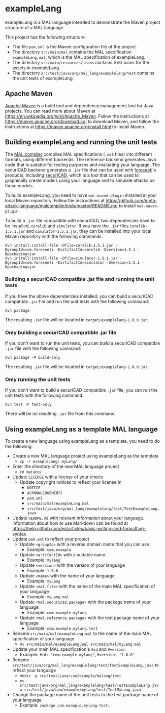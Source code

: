# exampleLang

exampleLang is a MAL language intended to demonstrate the Maven project structure of a MAL language.

This project has the following structure:

* The file `pom.xml` is the Maven configuration file of the project.
* The directory `src/main/mal` contains the MAL specification `exampleLang.mal`, which is the MAL specification of exampleLang.
* The directory `src/main/resources/icons` contains SVG icons for the assets in exampleLang.
* The directory `src/test/java/org/mal_lang/examplelang/test` contains the unit tests of exampleLang.

## Apache Maven

[Apache Maven](https://maven.apache.org/) is a build tool and dependency management tool for Java projects. You can read more about Maven at <https://en.wikipedia.org/wiki/Apache_Maven>. Follow the instructions at <https://maven.apache.org/download.cgi> to download Maven, and follow the instructions at <https://maven.apache.org/install.html> to install Maven.

## Building exampleLang and running the unit tests

The [MAL compiler](https://github.com/meta-attack-language/malcompiler) compiles MAL specifications (`.mal` files) into different formats, using different backends. The reference backend generates Java code that is suitable for testing purposes and evaluating your language. The securiCAD backend generates a `.jar` file that can be used with [foreseeti](https://www.foreseeti.com/)'s products, including [securiCAD](https://www.foreseeti.com/securicad/), which is a tool that can be used to graphically create models using your language and to simulate attacks on those models.

To build exampleLang, you need to have `mal-maven-plugin` installed in your local Maven repository. Follow the instructions at <https://github.com/meta-attack-language/malcompiler/blob/master/README.md> to install `mal-maven-plugin`.

To build a `.jar` file compatible with securiCAD, two dependencies have to be installed, `corelib` and `simulator`. If you have the `.jar` files `corelib-1.5.1.jar` and `simulator-1.5.1.jar`, they can be installed into your local Maven repository with the following commands:

```
mvn install:install-file -Dfile=corelib-1.5.1.jar -DgroupId=com.foreseeti -DartifactId=corelib -Dversion=1.5.1 -Dpackaging=jar 
mvn install:install-file -Dfile=simulator-1.5.1.jar -DgroupId=com.foreseeti -DartifactId=simulator -Dversion=1.5.1 -Dpackaging=jar
```

### Building a securiCAD compatible .jar file and running the unit tests

If you have the above dependencies installed, you can build a securiCAD compatible `.jar` file and run the unit tests with the following command:

```
mvn package
```

The resulting `.jar` file will be located in `target/examplelang-1.0.0.jar`.

### Only building a securiCAD compatible .jar file

If you don't want to run the unit tests, you can build a securiCAD compatible `.jar` file with the following command:

```
mvn package -P build-only
```

The resulting `.jar` file will be located in `target/examplelang-1.0.0.jar`.

### Only running the unit tests

If you don't want to build a securiCAD compatible `.jar` file, you can run the unit tests with the following command:

```
mvn test -P test-only
```

There will be no resulting `.jar` file from this command.

## Using exampleLang as a template MAL language

To create a new language using exampleLang as a template, you need to do the following:

* Create a new MAL language project using exampleLang as the template
  * `cp -r exampleLang/ myLang/`
* Enter the directory of the new MAL language project
  * `cd myLang/`
* Update `LICENSE` with a license of your choice
  * Update copyright notices to reflect your license in
    * `NOTICE`
    * `ACKNOWLEDGEMENTS`
    * `pom.xml`
    * `src/main/mal/exampleLang.mal`
    * `src/test/java/org/mal_lang/examplelang/test/TestExampleLang.java`
* Update `README.md` with relevant information about your language. Information about how to use Markdown can be found at <https://help.github.com/en/articles/basic-writing-and-formatting-syntax>.
* Update `pom.xml` to reflect your project
  * Update `<groupId>` with a reverse domain name that you can use
    * Example: `com.example`
  * Update `<artifactId>` with a suitable name
    * Example: `mylang`
  * Update `<version>` with the version of your language
    * Example: `1.0.0`
  * Update `<name>` with the name of your language
    * Example: `myLang`
  * Update `<mal.file>` with the name of the main MAL specification of your language
    * Example: `myLang.mal`
  * Update `<mal.securicad.package>` with the package name of your language
    * Example: `com.example.mylang`
  * Update `<mal.reference.package>` with the test package name of your language
    * Example: `com.example.mylang.test`
* Rename `src/main/mal/exampleLang.mal` to the name of the main MAL specification of your language
  * `mv src/main/mal/exampleLang.mal src/main/mal/myLang.mal`
* Update your main MAL specification's `#id` and `#version`
  * Example: `#id: "com.example.mylang"`, `#version: "1.0.0"`
* Rename `src/test/java/org/mal_lang/examplelang/test/TestExampleLang.java` to reflect your language
  * `mkdir -p src/test/java/com/example/mylang/test`
  * `mv src/test/java/org/mal_lang/examplelang/test/TestExampleLang.java src/test/java/com/example/mylang/test/TestMyLang.java`
* Change the package name of the unit tests to the test package name of your language
  * Example: `package com.example.mylang.test;`

